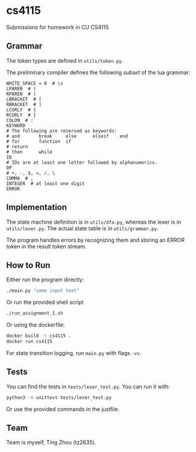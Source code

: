 # cs4115
Submissions for homework in CU CS4115

## Grammar

The token types are defined in `utils/token.py`.

The preliminary compiler defines the following *subset* of the lua grammar:

```
WHITE_SPACE = 0  # \s
LPAREN  # (
RPAREN  # )
LBRACKET  # [
RBRACKET  # ]
LCURLY  # {
RCURLY  # }
COLON  # :
KEYWORD
# The following are reserved as keywords:
# and       break     else      elseif    end
# for       function  if
# return
# then      while
ID
# IDs are at least one letter followed by alphanumerics.
OP
# +, -, $, =, /, \
COMMA  # ,
INTEGER  # at least one digit
ERROR
```

## Implementation

The state machine definition is in `utils/dfa.py`, whereas the lexer is in
`utils/lexer.py`. The actual state table is in `utils/grammar.py`.

The program handles errors by recognizing them and storing an ERROR token
in the result token stream.


## How to Run

Either run the program directly:

```sh
./main.py "some input text"
```

Or run the provided shell script

```sh
./run_assignment_1.sh
```

Or using the dockerfile:

```sh
docker build -t cs4115 .
docker run cs4115

```

For state transition logging, run `main.py` with flags `-vv`.

## Tests

You can find the tests in `tests/lexer_test.py`. You can run it with:

```sh
python3 -m unittest tests/lexer_test.py
```

Or use the provided commands in the justfile.

## Team

Team is myself, Ting Zhou (tz2635).

